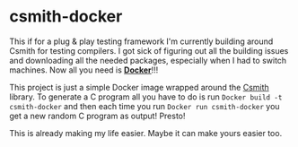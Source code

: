 # csmith-docker

This if for a plug & play testing framework I'm currently building around Csmith for testing compilers. I got sick of figuring out all the building issues and downloading all the needed packages, especially when I had to switch machines. Now all you need is [**Docker**](https://www.docker.com/)!!!

This project is just a simple Docker image wrapped around the [Csmith](https://embed.cs.utah.edu/csmith/) library. To generate a C program all you have to do is run `Docker build -t csmith-docker` and then each time you run `Docker run csmith-docker` you get a new random C program as output! Presto!

This is already making my life easier. Maybe it can make yours easier too.
